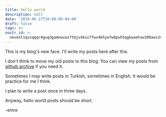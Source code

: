 ```yaml
---
title: Hello world
description: null
date: '2019-06-27T20:00:00-04:00'
draft: false
tags: en
nostr_id: >-
  nevent1qvzqqqr4guq3gamnwvaz7tmjv4kxz7fwv4khyefw0puh5qgkwaehxw309aex2mrp0yhxummnw3ezucnpdejqqgydlwlrsftkzrzka5eqqrnskd2csmtsxlmc506j0l7qacashvnusua46ycq
---
```



This is my blog's new face. I'll write my posts here after this. 

I don't think to move my old posts to this blog. You can view my posts from [github archive](https://github.com/delirehberi/emre.xyz) if you need it.

Sometimes I may write posts in Turkish, sometimes in English. It would be practice for me I think.

I plan to write a post once in three days.

Anyway, hello world posts should be short.

-emre

